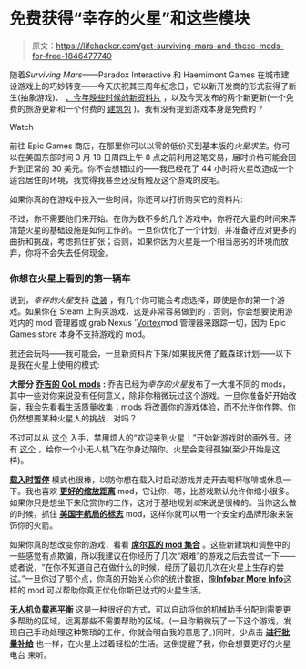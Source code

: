 # 免费获得“幸存的火星”和这些模块

> 原文：<https://lifehacker.com/get-surviving-mars-and-these-mods-for-free-1846477740>

随着*Surviving Mars*——Paradox Interactive 和 Haemimont Games 在城市建设游戏上的巧妙转变——今天庆祝其三周年纪念日，它以新开发商的形式获得了新生(抽象游戏)、 [、今年晚些时候的新资料片](https://www.youtube.com/watch?v=1ioVvRJAlyw) ，以及今天发布的两个新更新(一个免费的旅游更新和一个付费的 [建筑包](https://www.youtube.com/watch?v=whQI4rqWz0o) )。我有没有提到游戏本身是免费的？

Watch

前往 Epic Games 商店，在那里你可以以零的低价买到基本版的*火星求生*。你可以在美国东部时间 3 月 18 日周四上午 8 点之前利用这笔交易，届时价格可能会回升到正常的 30 美元。你不会想错过的——我已经花了 44 小时将火星改造成一个适合居住的环境，我觉得我甚至还没有触及这个游戏的皮毛。

如果你真的在游戏中投入一些时间，你还可以打折购买它的资料片:

不过，你不需要他们来开始。在你为数不多的几个游戏中，你将花大量的时间来弄清楚火星的基础设施是如何工作的。一旦你优化了一个计划，并准备好应对更多的曲折和挑战，考虑抓住扩张；否则，如果你因为火星是一个相当恶劣的环境而放弃，你将不会失去任何现金。

### 你想在火星上看到的第一辆车

说到，*幸存的火星*支持 [改装](https://www.nexusmods.com/survivingmars) ，有几个你可能会考虑选择，即使是你的第一个游戏。如果你在 Steam 上购买游戏，这是非常容易做到的；否则，你会想要使用游戏内的 mod 管理器或 grab Nexus '[Vortex](https://www.nexusmods.com/site/mods/1)mod 管理器来跟踪一切，因为 Epic Games store 本身不支持游戏的 mod。

我还会玩吗——我可能会，一旦新资料片下架/如果我厌倦了戴森球计划——以下是我在火星上使用的模式:

**大部分** [**乔吉的 QoL mods**](https://steamcommunity.com/sharedfiles/filedetails/?id=1571497933) **:** 乔吉已经为*幸存的火星*发布了一大堆不同的 mods，其中一些对你来说没有任何意义，除非你稍微玩过这个游戏。一旦你准备好开始改装，我会先看看生活质量收集；mods 将改善你的游戏体验，而不允许你作弊。你仍然想要某种火星人的挑战，对吗？

不过可以从 [这个](https://steamcommunity.com/sharedfiles/filedetails/?id=1968185257) 入手，禁用烦人的“欢迎来到火星！”开始新游戏时的画外音。还有 [这个](https://steamcommunity.com/sharedfiles/filedetails/?id=1662943895) ，给你一个小无人机飞在你身边陪你。火星会变得孤独(至少开始是这样)。

[**载入时暂停**](https://steamcommunity.com/sharedfiles/filedetails/?id=1568680481&searchtext=pause+on+load) 模式也很棒，以防你想在载入时启动游戏并走开去喝杯咖啡或休息一下。我也喜欢 [**更好的缩放距离**](https://steamcommunity.com/sharedfiles/filedetails/?id=1337490031&searchtext=better+zoom+distance) mod，它让你，嗯，比游戏默认允许你缩小很多。如果你只是想坐下来欣赏你的工作，这对于基地规划*或*来说是很棒的。当你这么做的时候，抓住 [**美国宇航局的标志**](https://steamcommunity.com/sharedfiles/filedetails/?id=1333417848&searchtext=nasa+logo) mod，这样你就可以用一个安全的品牌形象来装饰你的火箭。

如果你真的想改变你的游戏，看看 [**席尔瓦的 mod 集合**](https://steamcommunity.com/sharedfiles/filedetails/?id=1439969075) 。这些新建筑和调整中的一些感觉有点欺骗，所以我建议在你经历了几次“艰难”的游戏之后去尝试一下——或者说，“在你不知道自己在做什么的时候，经历了最初几次在火星上生存的尝试。”一旦你过了那个点，你真的开始关心你的统计数据，像[**Infobar More Info**](https://steamcommunity.com/sharedfiles/filedetails/?id=1775006723&searchtext=InfoBar+More+Info)这样的 mod 可以帮助你真正优化你斯巴达式的火星生活。

[**无人机负载再平衡**](https://steamcommunity.com/sharedfiles/filedetails/?id=1345052602) 这是一种很好的方式，可以自动将你的机械助手分配到需要更多帮助的区域，远离那些不需要帮助的区域。(一旦你稍微玩了一下这个游戏，发现自己手动处理这种繁琐的工作，你就会明白我的意思了。)同时，少点击 [**进行批量补给**](https://steamcommunity.com/sharedfiles/filedetails/?id=2198790927&searchtext=) 也一样，在火星上过着轻松的生活。这倒提醒了我，你会想要更好的火星电台 来听。